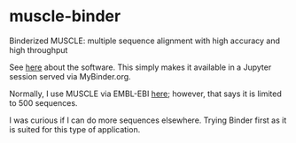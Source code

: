 # muscle-binder
Binderized MUSCLE: multiple sequence alignment with high accuracy and high throughput


See [here](http://www.drive5.com/muscle/manual/) about the software.
This simply makes it available in a Jupyter session served via MyBinder.org.

Normally, I use MUSCLE via EMBL-EBI [here](https://www.ebi.ac.uk/Tools/msa/muscle/); however, that says it is limited to 500 sequences.

I was curious if I can do more sequences elsewhere. Trying Binder first as it is suited for this type of application.
